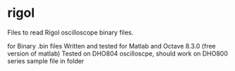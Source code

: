 # rigol
Files to read Rigol oscilloscope binary files.

for Binary .bin files
Written and tested for Matlab and Octave 8.3.0 (free version of matlab)
Tested on DHO804 oscilloscpe, should work on DHO800 series
sample file in folder
